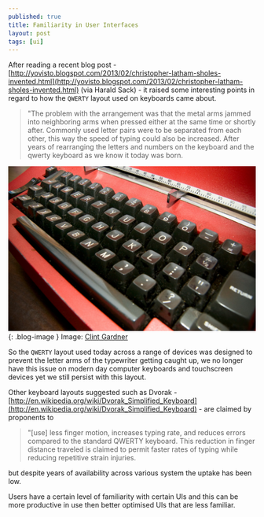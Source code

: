 ```yaml
---
published: true
title: Familiarity in User Interfaces
layout: post
tags: [ui]
---
```

After reading a recent blog post - [http://yovisto.blogspot.com/2013/02/christopher-latham-sholes-invented.html](http://yovisto.blogspot.com/2013/02/christopher-latham-sholes-invented.html) (via Harald Sack) - it raised some interesting points in regard to how the `QWERTY` layout used on keyboards came about.

> "The problem with the arrangement was that the metal arms jammed into neighboring arms when pressed either at the same time or shortly after. Commonly used letter pairs were to be separated from each other, this way the speed of typing could also be increased. After years of rearranging the letters and numbers on the keyboard and the qwerty keyboard as we know it today was born.

![Typewriter](https://raw.githubusercontent.com/whitingx/whitingx.github.io/master/_posts/images/typewriter.jpg "Typewriter"){: .blog-image }
<span class="blog-image-caption">Image: [Clint Gardner](http://www.flickr.com/photos/signifying/3111209483/)</span>

So the `QWERTY` layout used today across a range of devices was designed to prevent the letter arms of the typewriter getting caught up, we no longer have this issue on modern day computer keyboards and touchscreen devices yet we still persist with this layout.

Other keyboard layouts suggested such as Dvorak - [http://en.wikipedia.org/wiki/Dvorak_Simplified_Keyboard](http://en.wikipedia.org/wiki/Dvorak_Simplified_Keyboard) - are claimed by proponents to

> "[use] less finger motion, increases typing rate, and reduces errors compared to the standard QWERTY keyboard. This reduction in finger distance traveled is claimed to permit faster rates of typing while reducing repetitive strain injuries.

but despite years of availability across various system the uptake has been low.

Users have a certain level of familiarity with certain UIs and this can be more productive in use then better optimised UIs that are less familiar.